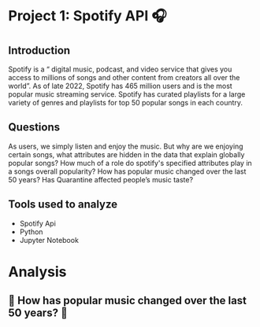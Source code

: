 #  Project 1: Spotify API :headphones:
## Introduction
  Spotify is a “ digital music, podcast, and video service that gives you access to millions of songs and other content from creators all over the world”. As of late 2022, Spotify has 465 million users and is the most popular music streaming service. Spotify has curated playlists for a large variety of genres and playlists for top 50 popular songs in each country. 

## Questions
  As users, we simply listen and enjoy the music. But why are we enjoying certain songs, what attributes are hidden in the data that explain globally popular songs? How much of a role do spotify's specified attributes play in a songs overall popularity? How has popular music changed over the last 50 years? Has Quarantine affected people’s music taste?
  
 ## Tools used to analyze 
 - Spotify Api
 - Python
 - Jupyter Notebook

# Analysis

## :musical_note: How has popular music changed over the last 50 years? :musical_note:
  
